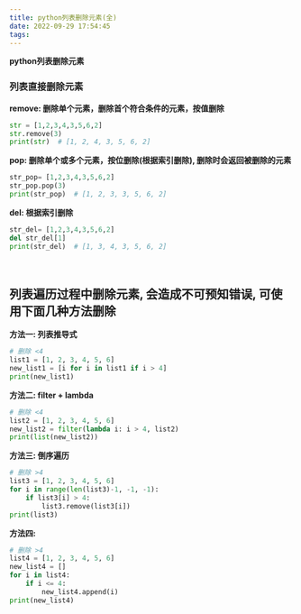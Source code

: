 ```yaml
---
title: python列表删除元素(全)
date: 2022-09-29 17:54:45
tags:
---
```

**python列表删除元素**
<!--more-->

### 列表直接删除元素

**remove: 删除单个元素，删除首个符合条件的元素，按值删除**

```python
str = [1,2,3,4,3,5,6,2]
str.remove(3)
print(str)  # [1, 2, 4, 3, 5, 6, 2]
```

**pop: 删除单个或多个元素，按位删除(根据索引删除), 删除时会返回被删除的元素**

```python
str_pop= [1,2,3,4,3,5,6,2]
str_pop.pop(3)
print(str_pop)  # [1, 2, 3, 3, 5, 6, 2]
```

**del: 根据索引删除**

```python
str_del= [1,2,3,4,3,5,6,2]
del str_del[1]
print(str_del)  # [1, 3, 4, 3, 5, 6, 2]
```

<br/>

## 列表遍历过程中删除元素, 会造成不可预知错误, 可使用下面几种方法删除

**方法一: 列表推导式**

```python
# 删除 <4
list1 = [1, 2, 3, 4, 5, 6]
new_list1 = [i for i in list1 if i > 4]
print(new_list1)
```

**方法二: filter + lambda**

```python
# 删除 <4
list2 = [1, 2, 3, 4, 5, 6]
new_list2 = filter(lambda i: i > 4, list2)
print(list(new_list2))
```

**方法三: 倒序遍历**

```python
# 删除 >4
list3 = [1, 2, 3, 4, 5, 6]
for i in range(len(list3)-1, -1, -1):
    if list3[i] > 4:
        list3.remove(list3[i])
print(list3)
```

**方法四:**

```python
# 删除 >4
list4 = [1, 2, 3, 4, 5, 6]
new_list4 = []
for i in list4:
    if i <= 4:
        new_list4.append(i)
print(new_list4)
```

